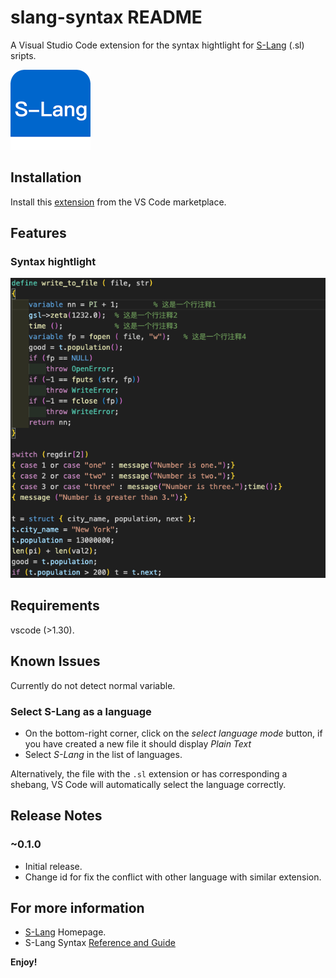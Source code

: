 # slang-syntax README

A Visual Studio Code extension for the syntax hightlight for [S-Lang](https://www.jedsoft.org/slang/) (.sl) sripts.
<p align="left">
  <img  src="images/slang_logo.png" width=128" >
</p>

## Installation
Install this [extension](https://marketplace.visualstudio.com/items?itemName=niu541412.s-lang-syntax) from the VS Code marketplace.

## Features

### Syntax hightlight

![screenshot](images/syntax.png)

## Requirements

vscode (>1.30).

## Known Issues

Currently do not detect normal variable.

### Select S-Lang as a language

* On the bottom-right corner, click on the *select language mode* button, if you have created a new file it should display *Plain Text*
* Select *S-Lang* in the list of languages.

Alternatively, the file with the `.sl` extension or has corresponding a shebang, VS Code will automatically select the language correctly.

## Release Notes

### ~0.1.0

- Initial release.
- Change id for fix the conflict with other language with similar extension.

## For more information

* [S-Lang](https://www.jedsoft.org/slang/) Homepage.
* S-Lang Syntax [Reference and Guide](https://www.jedsoft.org/slang/docs.html)

**Enjoy!**
